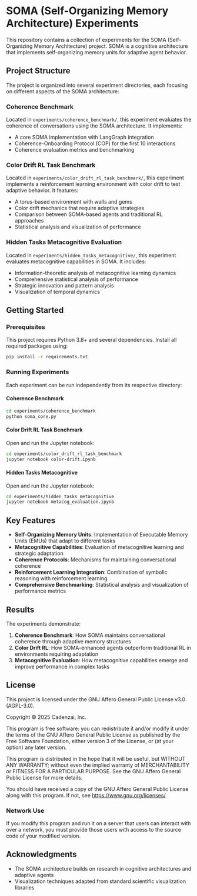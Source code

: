 # SOMA (Self-Organizing Memory Architecture) Experiments

This repository contains a collection of experiments for the SOMA (Self-Organizing Memory Architecture) project. SOMA is a cognitive architecture that implements self-organizing memory units for adaptive agent behavior.

## Project Structure

The project is organized into several experiment directories, each focusing on different aspects of the SOMA architecture:

### Coherence Benchmark

Located in `experiments/coherence_benchmark/`, this experiment evaluates the coherence of conversations using the SOMA architecture. It implements:

- A core SOMA implementation with LangGraph integration
- Coherence-Onboarding Protocol (COP) for the first 10 interactions
- Coherence evaluation metrics and benchmarking

### Color Drift RL Task Benchmark

Located in `experiments/color_drift_rl_task_benchmark/`, this experiment implements a reinforcement learning environment with color drift to test adaptive behavior. It features:

- A torus-based environment with walls and gems
- Color drift mechanics that require adaptive strategies
- Comparison between SOMA-based agents and traditional RL approaches
- Statistical analysis and visualization of performance

### Hidden Tasks Metacognitive Evaluation

Located in `experiments/hidden_tasks_metacognitive/`, this experiment evaluates metacognitive capabilities in SOMA. It includes:

- Information-theoretic analysis of metacognitive learning dynamics
- Comprehensive statistical analysis of performance
- Strategic innovation and pattern analysis
- Visualization of temporal dynamics

## Getting Started

### Prerequisites

This project requires Python 3.8+ and several dependencies. Install all required packages using:

```bash
pip install -r requirements.txt
```

### Running Experiments

Each experiment can be run independently from its respective directory:

#### Coherence Benchmark

```bash
cd experiments/coherence_benchmark
python soma_core.py
```

#### Color Drift RL Task Benchmark

Open and run the Jupyter notebook:

```bash
cd experiments/color_drift_rl_task_benchmark
jupyter notebook color-drift.ipynb
```

#### Hidden Tasks Metacognitive

Open and run the Jupyter notebook:

```bash
cd experiments/hidden_tasks_metacognitive
jupyter notebook metacog_evaluation.ipynb
```

## Key Features

- **Self-Organizing Memory Units**: Implementation of Executable Memory Units (EMUs) that adapt to different tasks
- **Metacognitive Capabilities**: Evaluation of metacognitive learning and strategic adaptation
- **Coherence Protocols**: Mechanisms for maintaining conversational coherence
- **Reinforcement Learning Integration**: Combination of symbolic reasoning with reinforcement learning
- **Comprehensive Benchmarking**: Statistical analysis and visualization of performance metrics

## Results

The experiments demonstrate:

1. **Coherence Benchmark**: How SOMA maintains conversational coherence through adaptive memory structures
2. **Color Drift RL**: How SOMA-enhanced agents outperform traditional RL in environments requiring adaptation
3. **Metacognitive Evaluation**: How metacognitive capabilities emerge and improve performance in complex tasks

## License

This project is licensed under the GNU Affero General Public License v3.0 (AGPL-3.0).

Copyright © 2025 Cadenzai, Inc.

This program is free software: you can redistribute it and/or modify it under the terms of the GNU Affero General Public License as published by the Free Software Foundation, either version 3 of the License, or (at your option) any later version.

This program is distributed in the hope that it will be useful, but WITHOUT ANY WARRANTY; without even the implied warranty of MERCHANTABILITY or FITNESS FOR A PARTICULAR PURPOSE. See the GNU Affero General Public License for more details.

You should have received a copy of the GNU Affero General Public License along with this program. If not, see <https://www.gnu.org/licenses/>.

### Network Use

If you modify this program and run it on a server that users can interact with over a network, you must provide those users with access to the source code of your modified version.

## Acknowledgments

- The SOMA architecture builds on research in cognitive architectures and adaptive agents
- Visualization techniques adapted from standard scientific visualization libraries
